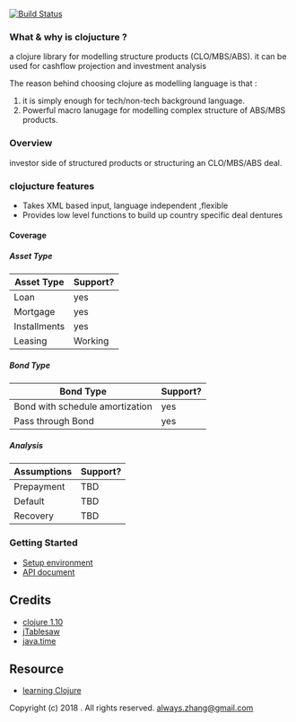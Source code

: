 [![Build Status](https://travis-ci.com/yellowbean/clojucture.svg?branch=master)](https://travis-ci.com/yellowbean/clojucture)

### What & why is clojucture ?

a clojure library for modelling structure products (CLO/MBS/ABS).
it can be used for cashflow projection and investment analysis

The reason behind choosing clojure as modelling language is that :
1. it is simply enough for tech/non-tech background language.
2. Powerful macro lanugage for modelling complex structure of ABS/MBS products.

### Overview
investor side of structured products or structuring an CLO/MBS/ABS deal.

### clojucture features
* Takes XML based input, language independent ,flexible
* Provides low level functions to build up country specific deal dentures

#### Coverage
##### Asset Type
Asset Type | Support? 
------|----
 Loan  | yes   |
 Mortgage   |  yes  |
 Installments |  yes |
 Leasing | Working |


##### Bond Type
Bond Type | Support?
------|----
 Bond with schedule amortization  | yes   |
 Pass through Bond   |  yes  |


##### Analysis
 Assumptions | Support? 
------|----
 Prepayment  | TBD   |
 Default   |  TBD  |
 Recovery  | TBD   |



### Getting Started
* [Setup environment](https://github.com/yellowbean/clojucture/wiki/Setup-an-environemnt)
* [API document](https://yellowbean.github.io/clojucture/)


Credits
----
* [clojure 1.10](https://clojure.github.io/clojure/) 
* [jTablesaw](https://jtablesaw.github.io/tablesaw/)
* [java.time](http://dm3.github.io/clojure.java-time/index.html)

Resource
----
* [learning Clojure](https://practicalli.github.io/clojure/)



Copyright (c) 2018 . All rights reserved.
always.zhang@gmail.com 